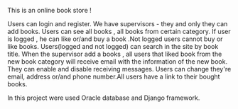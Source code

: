 This is an online book store !

Users can login and register. We have supervisors - they and only they can add books. Users can see all books , all books from certain category. If user is logged , he can like or/and buy a book .Not logged users cannot buy or like books.
Users(logged and not logged) can search in the site by book title. 
When the supervisor add a books , all users that liked book from the new book category will receive email with the information of the new book. They can enable and disable receiving messages.
Users can change they're email, address or/and phone number.All users have a link to their bought books.

In this project were used Oracle database and Django framework.
